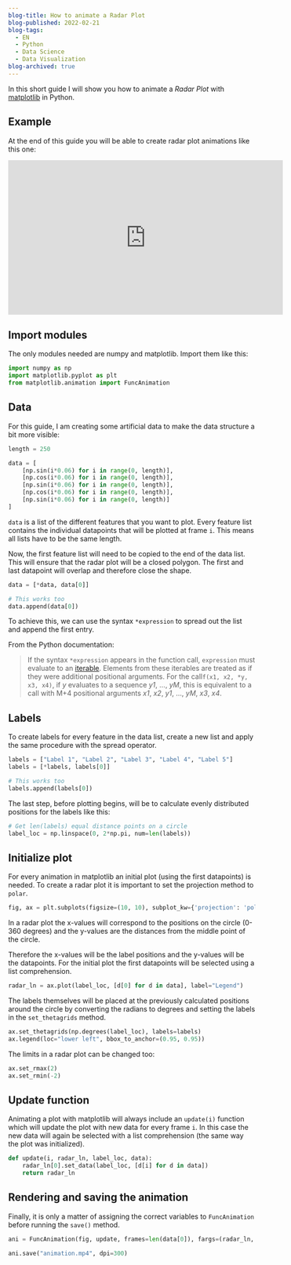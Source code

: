 ```yaml
---
blog-title: How to animate a Radar Plot
blog-published: 2022-02-21
blog-tags:
  - EN
  - Python
  - Data Science
  - Data Visualization
blog-archived: true
---
```


In this short guide I will show you how to animate a *Radar Plot* with [matplotlib](https://matplotlib.org) in Python.

## Example 

At the end of this guide you will be able to create radar plot animations like this one:


<iframe width="560" height="315" src="https://www.youtube.com/embed/9Uk6DoPJqjs" title="YouTube video player" frameborder="0" allow="accelerometer; autoplay; clipboard-write; encrypted-media; gyroscope; picture-in-picture; web-share" allowfullscreen></iframe>


## Import modules

The only modules needed are numpy and matplotlib. Import them like this:
```python
import numpy as np
import matplotlib.pyplot as plt
from matplotlib.animation import FuncAnimation
```

## Data 

For this guide, I am creating some artificial data to make the data structure a bit more visible: 

```python
length = 250

data = [
	[np.sin(i*0.06) for i in range(0, length)],
	[np.cos(i*0.06) for i in range(0, length)],
	[np.sin(i*0.06) for i in range(0, length)],
	[np.cos(i*0.06) for i in range(0, length)],
	[np.sin(i*0.06) for i in range(0, length)]
]
```

`data` is a list of the different features that you want to plot. Every feature list contains the individual datapoints that will be plotted at frame `i`. This means all lists have to be the same length.

Now, the first feature list will need to be copied to the end of the data list. This will ensure that the radar plot will be a closed polygon. The first and last datapoint will overlap and therefore close the shape.

```python
data = [*data, data[0]]

# This works too 
data.append(data[0])
```

To achieve this, we can use the syntax `*expression` to spread out the list and append the first entry.  

From the Python documentation:
> If the syntax `*expression` appears in the function call, `expression` must evaluate to an [iterable](https://docs.python.org/3/glossary.html#term-iterable). Elements from these iterables are treated as if they were additional positional arguments. For the call`f(x1, x2, *y, x3, x4)`, if _y_ evaluates to a sequence _y1_, …, _yM_, this is equivalent to a call with M+4 positional arguments _x1_, _x2_, _y1_, …, _yM_, _x3_, _x4_.


## Labels

To create labels for every feature in the data list, create a new list and apply the same procedure with the spread operator.

```python
labels = ["Label 1", "Label 2", "Label 3", "Label 4", "Label 5"]
labels = [*labels, labels[0]]

# This works too 
labels.append(labels[0])
```

The last step, before plotting begins, will be to calculate evenly distributed positions for the labels like this:

```python
# Get len(labels) equal distance points on a circle
label_loc = np.linspace(0, 2*np.pi, num=len(labels))
```

## Initialize plot 

For every animation in matplotlib an initial plot (using the first datapoints) is needed. To create a radar plot it is important to set the projection method to `polar`.

```python
fig, ax = plt.subplots(figsize=(10, 10), subplot_kw={'projection': 'polar'})
```

In a radar plot the x-values will correspond to the positions on the circle (0-360 degrees) and the y-values are the distances from the middle point of the circle.

Therefore the x-values will be the label positions and the y-values will be the datapoints. For the initial plot the first datapoints will be selected using a list comprehension.

```python
radar_ln = ax.plot(label_loc, [d[0] for d in data], label="Legend")
```

The labels themselves will be placed at the previously calculated positions around the circle by converting the radians to degrees and setting the labels in the `set_thetagrids` method. 

```python
ax.set_thetagrids(np.degrees(label_loc), labels=labels)
ax.legend(loc="lower left", bbox_to_anchor=(0.95, 0.95))
```

The limits in a radar plot can be changed too:

```python
ax.set_rmax(2)
ax.set_rmin(-2)
```

## Update function

Animating a plot with matplotlib will always include an `update(i)` function which will update the plot with new data for every frame `i`. In this case the new data will again be selected with a list comprehension (the same way the plot was initialized).

```python
def update(i, radar_ln, label_loc, data):
	radar_ln[0].set_data(label_loc, [d[i] for d in data])
	return radar_ln
```


## Rendering and saving the animation 

Finally, it is only a matter of assigning the correct variables to `FuncAnimation` before running the `save()` method.

```python
ani = FuncAnimation(fig, update, frames=len(data[0]), fargs=(radar_ln, label_loc, data), interval=40)

ani.save("animation.mp4", dpi=300)
```

